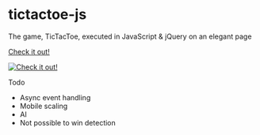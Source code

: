 # tictactoe-js
The game, TicTacToe, executed in JavaScript & jQuery on an elegant page

[Check it out!](https://lucaschilders.github.io/tictactoe-js/)

<a href="https://lucaschilders.github.io/tictactoe-js/" rel="">![Check it out!](http://i.imgur.com/tFT63BU.png)</a>

Todo
* Async event handling
* Mobile scaling
* AI
* Not possible to win detection
